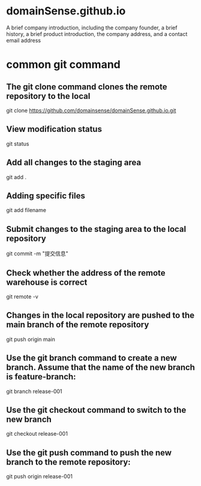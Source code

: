 # domainSense.github.io

A brief company introduction, including the company founder, a brief history, a brief product introduction, the company address, and a contact email address


# common git command

## The git clone command clones the remote repository to the local
git clone https://github.com/domainsense/domainSense.github.io.git

## View modification status
git status

## Add all changes to the staging area
git add .

## Adding specific files
git add filename

## Submit changes to the staging area to the local repository
git commit -m "提交信息"

## Check whether the address of the remote warehouse is correct
git remote -v

## Changes in the local repository are pushed to the main branch of the remote repository
git push origin main


## Use the git branch command to create a new branch. Assume that the name of the new branch is feature-branch:
git branch release-001

## Use the git checkout command to switch to the new branch
git checkout release-001


## Use the git push command to push the new branch to the remote repository:
git push origin release-001
